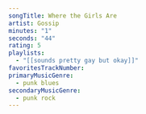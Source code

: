 ```yaml
---
songTitle: Where the Girls Are
artist: Gossip
minutes: "1"
seconds: "44"
rating: 5
playlists:
  - "[[sounds pretty gay but okay]]"
favoritesTrackNumber:
primaryMusicGenre:
  - punk blues
secondaryMusicGenre:
  - punk rock
---
```

